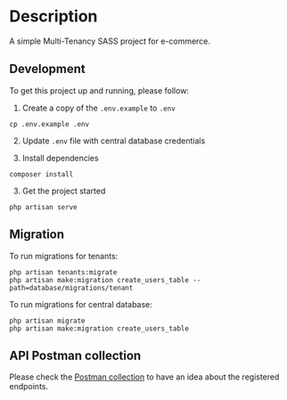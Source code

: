 # Description

A simple Multi-Tenancy SASS project for e-commerce.

## Development

To get this project up and running, please follow:

1. Create a copy of the `.env.example` to `.env`
```shell
cp .env.example .env
```

2. Update `.env` file with central database credentials

3. Install dependencies
```shell
composer install
```

3. Get the project started
```shell
php artisan serve
```

## Migration

To run migrations for tenants:
```shell
php artisan tenants:migrate
php artisan make:migration create_users_table --path=database/migrations/tenant
```

To run migrations for central database:
```shell
php artisan migrate
php artisan make:migration create_users_table
```

## API Postman collection

Please check the [Postman collection](https://documenter.getpostman.com/view/25728032/2s9YRFTUb5) to have an idea about the registered endpoints.
